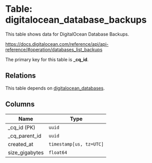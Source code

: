 # Table: digitalocean_database_backups

This table shows data for DigitalOcean Database Backups.

https://docs.digitalocean.com/reference/api/api-reference/#operation/databases_list_backups

The primary key for this table is **_cq_id**.

## Relations

This table depends on [digitalocean_databases](digitalocean_databases.md).

## Columns

| Name          | Type          |
| ------------- | ------------- |
|_cq_id (PK)|`uuid`|
|_cq_parent_id|`uuid`|
|created_at|`timestamp[us, tz=UTC]`|
|size_gigabytes|`float64`|